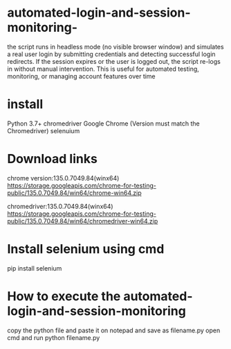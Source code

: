 # automated-login-and-session-monitoring-
the script runs in headless mode (no visible browser window) and simulates a real user login by submitting credentials and detecting successful login redirects. If the session expires or the user is logged out, the script re-logs in without manual intervention. This is useful for automated testing, monitoring, or managing account features over time

# install 
Python 3.7+
chromedriver
Google Chrome (Version must match the Chromedriver)
selenuium

# Download links 
chrome version:135.0.7049.84(winx64)
https://storage.googleapis.com/chrome-for-testing-public/135.0.7049.84/win64/chrome-win64.zip

chromedriver:135.0.7049.84(winx64)
https://storage.googleapis.com/chrome-for-testing-public/135.0.7049.84/win64/chromedriver-win64.zip

# Install  selenium using cmd
 pip install selenium

# How to execute the automated-login-and-session-monitoring
copy the python file and paste it on notepad and save as filename.py
open cmd and run 
python filename.py
